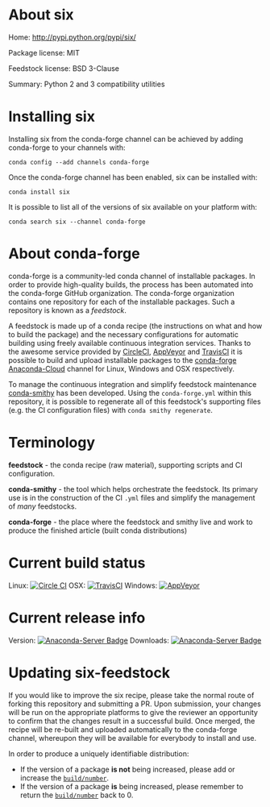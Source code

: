 About six
=========

Home: http://pypi.python.org/pypi/six/

Package license: MIT

Feedstock license: BSD 3-Clause

Summary: Python 2 and 3 compatibility utilities



Installing six
==============

Installing six from the conda-forge channel can be achieved by adding conda-forge to your channels with:

```
conda config --add channels conda-forge
```

Once the conda-forge channel has been enabled, six can be installed with:

```
conda install six
```

It is possible to list all of the versions of six available on your platform with:

```
conda search six --channel conda-forge
```


About conda-forge
=================

conda-forge is a community-led conda channel of installable packages.
In order to provide high-quality builds, the process has been automated into the
conda-forge GitHub organization. The conda-forge organization contains one repository 
for each of the installable packages. Such a repository is known as a *feedstock*.

A feedstock is made up of a conda recipe (the instructions on what and how to build
the package) and the necessary configurations for automatic building using freely
available continuous integration services. Thanks to the awesome service provided by
[CircleCI](https://circleci.com/), [AppVeyor](http://www.appveyor.com/)
and [TravisCI](https://travis-ci.org/) it is possible to build and upload installable
packages to the [conda-forge](https://anaconda.org/conda-forge)
[Anaconda-Cloud](http://docs.anaconda.org/) channel for Linux, Windows and OSX respectively.

To manage the continuous integration and simplify feedstock maintenance
[conda-smithy](http://github.com/conda-forge/conda-smithy) has been developed.
Using the ``conda-forge.yml`` within this repository, it is possible to regenerate all of
this feedstock's supporting files (e.g. the CI configuration files) with ``conda smithy regenerate``.


Terminology
===========

**feedstock** - the conda recipe (raw material), supporting scripts and CI configuration.

**conda-smithy** - the tool which helps orchestrate the feedstock.
                   Its primary use is in the construction of the CI ``.yml`` files
                   and simplify the management of *many* feedstocks.

**conda-forge** - the place where the feedstock and smithy live and work to
                  produce the finished article (built conda distributions)

Current build status
====================

Linux: [![Circle CI](https://circleci.com/gh/conda-forge/six-feedstock.svg?style=svg)](https://circleci.com/gh/conda-forge/six-feedstock)
OSX: [![TravisCI](https://travis-ci.org/conda-forge/six-feedstock.svg?branch=master)](https://travis-ci.org/conda-forge/six-feedstock) 
Windows: [![AppVeyor](https://ci.appveyor.com/api/projects/status/github/conda-forge/six-feedstock?svg=True)](https://ci.appveyor.com/project/conda-forge/six-feedstock/branch/master)

Current release info
====================
Version: [![Anaconda-Server Badge](https://anaconda.org/conda-forge/six/badges/version.svg)](https://anaconda.org/conda-forge/six)
Downloads: [![Anaconda-Server Badge](https://anaconda.org/conda-forge/six/badges/downloads.svg)](https://anaconda.org/conda-forge/six)


Updating six-feedstock
======================

If you would like to improve the six recipe, please take the normal
route of forking this repository and submitting a PR. Upon submission, your changes will
be run on the appropriate platforms to give the reviewer an opportunity to confirm that the
changes result in a successful build. Once merged, the recipe will be re-built and uploaded
automatically to the conda-forge channel, whereupon they will be available for everybody to
install and use.

In order to produce a uniquely identifiable distribution:
 * If the version of a package **is not** being increased, please add or increase
   the [``build/number``](http://conda.pydata.org/docs/building/meta-yaml.html#build-number-and-string). 
 * If the version of a package **is** being increased, please remember to return
   the [``build/number``](http://conda.pydata.org/docs/building/meta-yaml.html#build-number-and-string)
   back to 0.
